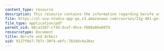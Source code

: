 ```yaml
---
content_type: resource
description: This resource contains the information regarding berufe und arbeit.
file: https://ol-ocw-studio-app-qa.s3.amazonaws.com/courses/21g-401-german-i-fall-2008/9127f0e7767c30f4ebfc782ddc4a26ec_MIT21G_401F08_berufe.pdf
file_type: application/pdf
parent_uid: b0ca1507-cf3d-dcef-45ce-f688a86a6079
resourcetype: Document
title: Berufe und Arbeit
uid: 9127f0e7-767c-30f4-ebfc-782ddc4a26ec
---
```

